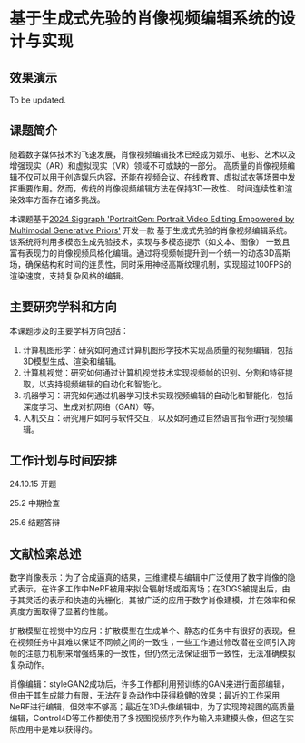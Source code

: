 # 基于生成式先验的肖像视频编辑系统的设计与实现

## 效果演示

To be updated.

## 课题简介

随着数字媒体技术的飞速发展，肖像视频编辑技术已经成为娱乐、电影、艺术以及增强现实（AR）和虚拟现实（VR）领域不可或缺的一部分。
高质量的肖像视频编辑不仅可以用于创造娱乐内容，还能在视频会议、在线教育、虚拟试衣等场景中发挥重要作用。然而，传统的肖像视频编辑方法在保持3D一致性、
时间连续性和渲染效率方面存在诸多挑战。

本课题基于[2024 Siggraph 'PortraitGen: Portrait Video Editing Empowered by Multimodal Generative Priors'](https://ustc3dv.github.io/PortraitGen/) 开发一款
基于生成式先验的肖像视频编辑系统。该系统将利用多模态生成先验技术，实现与多模态提示（如文本、图像）
一致且富有表现力的肖像视频风格化编辑。通过将视频帧提升到一个统一的动态3D高斯场，确保结构和时间的连贯性，同时采用神经高斯纹理机制，实现超过100FPS的渲染速度，支持复杂风格的编辑。

## 主要研究学科和方向

本课题涉及的主要学科方向包括：

1. 计算机图形学：研究如何通过计算机图形学技术实现高质量的视频编辑，包括3D模型生成、渲染和编辑。
2. 计算机视觉：研究如何通过计算机视觉技术实现视频帧的识别、分割和特征提取，以支持视频编辑的自动化和智能化。
3. 机器学习：研究如何通过机器学习技术实现视频编辑的自动化和智能化，包括深度学习、生成对抗网络（GAN）等。
4. 人机交互：研究用户如何与软件交互，以及如何通过自然语言指令进行视频编辑。

## 工作计划与时间安排

24.10.15 开题

25.2 中期检查

25.6 结题答辩

## 文献检索总述

数字肖像表示：为了合成逼真的结果，三维建模与编辑中广泛使用了数字肖像的隐式表示，在许多工作中NeRF被用来拟合辐射场或距离场；在3DGS被提出后，由于其灵活的表示和快速的光栅化，其被广泛的应用于数字肖像建模，并在效率和保真度方面取得了显著的性能。

扩散模型在视觉中的应用：扩散模型在生成单个、静态的任务中有很好的表现，但在视频任务中其难以保证不同帧之间的一致性；一些工作通过修改潜在空间引入跨帧的注意力机制来增强结果的一致性，但仍然无法保证细节一致性，无法准确模拟复杂动作。

肖像编辑：styleGAN2成功后，许多工作都利用预训练的GAN来进行面部编辑，但由于其生成能力有限，无法在复杂动作中获得稳健的效果；最近的工作采用NeRF进行编辑，但效率不够高；最近在3D头像编辑中，为了实现跨视图的高质量编辑，Control4D等工作都使用了多视图视频序列作为输入来建模头像，但这在实际应用中是难以获得的。


